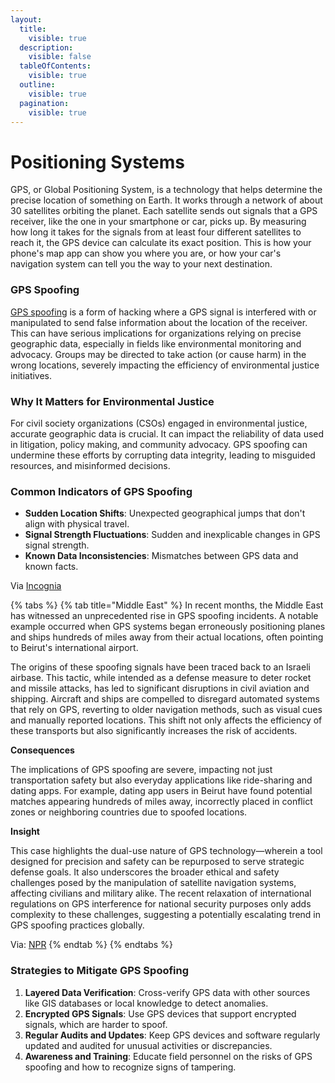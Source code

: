 ```yaml
---
layout:
  title:
    visible: true
  description:
    visible: false
  tableOfContents:
    visible: true
  outline:
    visible: true
  pagination:
    visible: true
---
```


# Positioning Systems

GPS, or Global Positioning System, is a technology that helps determine the precise location of something on Earth. It works through a network of about 30 satellites orbiting the planet. Each satellite sends out signals that a GPS receiver, like the one in your smartphone or car, picks up. By measuring how long it takes for the signals from at least four different satellites to reach it, the GPS device can calculate its exact position. This is how your phone's map app can show you where you are, or how your car's navigation system can tell you the way to your next destination.&#x20;

### GPS Spoofing

[GPS spoofing](https://gps.stanford.edu/research/current-and-continuing-gpspnt-research/cyber-safety-transportation/anti-spoofing) is a form of hacking where a GPS signal is interfered with or manipulated to send false information about the location of the receiver. This can have serious implications for organizations relying on precise geographic data, especially in fields like environmental monitoring and advocacy. Groups may be directed to take action (or cause harm) in the wrong locations, severely impacting the efficiency of environmental justice initiatives.

### Why It Matters for Environmental Justice

For civil society organizations (CSOs) engaged in environmental justice, accurate geographic data is crucial. It can impact the reliability of data used in litigation, policy making, and community advocacy. GPS spoofing can undermine these efforts by corrupting data integrity, leading to misguided resources, and misinformed decisions.

### Common Indicators of GPS Spoofing

* **Sudden Location Shifts**: Unexpected geographical jumps that don't align with physical travel.
* **Signal Strength Fluctuations**: Sudden and inexplicable changes in GPS signal strength.
* **Known Data Inconsistencies**: Mismatches between GPS data and known facts.

Via [Incognia](https://www.incognia.com/solutions/detecting-location-spoofing#how-to-detect-fake-gps-location%3F)

{% tabs %}
{% tab title="Middle East" %}
In recent months, the Middle East has witnessed an unprecedented rise in GPS spoofing incidents.  A notable example occurred when GPS systems began erroneously positioning planes and ships hundreds of miles away from their actual locations, often pointing to Beirut's international airport.

The origins of these spoofing signals have been traced back to an Israeli airbase. This tactic, while intended as a defense measure to deter rocket and missile attacks, has led to significant disruptions in civil aviation and shipping. Aircraft and ships are compelled to disregard automated systems that rely on GPS, reverting to older navigation methods, such as visual cues and manually reported locations. This shift not only affects the efficiency of these transports but also significantly increases the risk of accidents.

**Consequences**

The implications of GPS spoofing are severe, impacting not just transportation safety but also everyday applications like ride-sharing and dating apps. For example, dating app users in Beirut have found potential matches appearing hundreds of miles away, incorrectly placed in conflict zones or neighboring countries due to spoofed locations.

**Insight**

This case highlights the dual-use nature of GPS technology—wherein a tool designed for precision and safety can be repurposed to serve strategic defense goals. It also underscores the broader ethical and safety challenges posed by the manipulation of satellite navigation systems, affecting civilians and military alike. The recent relaxation of international regulations on GPS interference for national security purposes only adds complexity to these challenges, suggesting a potentially escalating trend in GPS spoofing practices globally.

Via: [NPR](https://www.npr.org/2024/04/22/1245847903/israel-gps-spoofing)
{% endtab %}
{% endtabs %}

### Strategies to Mitigate GPS Spoofing

1. **Layered Data Verification**: Cross-verify GPS data with other sources like GIS databases or local knowledge to detect anomalies.
2. **Encrypted GPS Signals**: Use GPS devices that support encrypted signals, which are harder to spoof.
3. **Regular Audits and Updates**: Keep GPS devices and software regularly updated and audited for unusual activities or discrepancies.
4. **Awareness and Training**: Educate field personnel on the risks of GPS spoofing and how to recognize signs of tampering.

